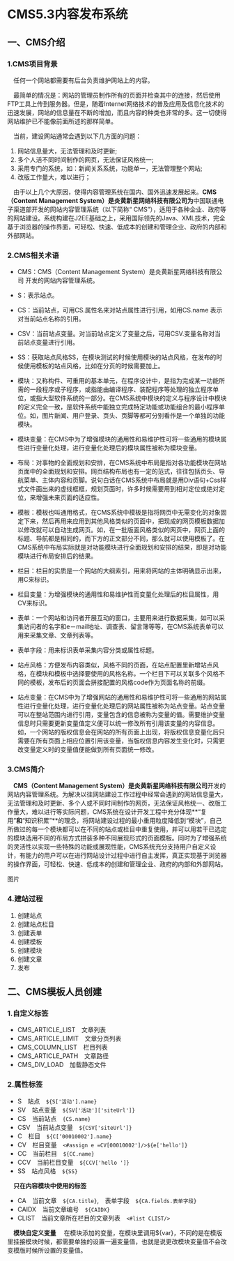 # CMS5.3内容发布系统
## 一、CMS介绍
### 1.CMS项目背景
&emsp;任何一个网站都需要有后台负责维护网站上的内容。

&emsp;最简单的情况是：网站的管理员制作所有的页面并检查其中的连接，然后使用FTP工具上传到服务器。但是，随着Internet网络技术的普及应用及信息化技术的迅速发展，网站的信息量在不断的增加，而且内容的种类也非常的多。这一切使得网站维护已不能像前面所述的那样简单。

&emsp;当前，建设网站通常会遇到以下几方面的问题：
1. 网站信息量大，无法管理和及时更新;
2. 多个人活不同时间制作的网页，无法保证风格统一;
3. 采用专门的系统，如：新闻关系系统，功能单一，无法管理整个网站;
4. 改版工作量大，难以进行；

&emsp;由于以上几个大原因，使得内容管理系统在国内、国外迅速发展起来。**CMS（Content Management System）**是**炎黄新星网络科技有限公司为**中国联通电子渠道部开发的网站内容管理系统（以下简称“ CMS”），适用于各种企业、政府等的网站建设。系统构建在J2EE基础之上，采用国际领先的Java、XML技术，完全基于浏览器的操作界面，可轻松、快速、低成本的创建和管理企业、政府的内部和外部网站。


### 2.CMS相关术语
* CMS：CMS（Content Management System）是炎黄新星网络科技有限公司 开发的网站内容管理系统。

* S：表示站点。

* CS：当前站点，可用CS.属性名来对站点属性进行引用，如用CS.name 表示对当前站点名称的引用。

* CSV：当前站点变量。对当前站点定义了变量之后，可用CSV.变量名称对当前站点变量进行引用。

* SS：获取站点风格SS，在模块测试的时候使用模块的站点风格，在发布的时候使用模板的站点风格，比如在分页的时候需要加上。

* 模块：又称构件、可重用的基本单元，在程序设计中，是指为完成某一功能所需的一段程序或子程序，或指能由编译程序、装配程序等处理的独立程序单位，或指大型软件系统的一部分。在CMS系统中模块的定义与程序设计中模块的定义完全一致，是软件系统中能独立完成特定功能或功能组合的最小程序单位。如，图片新闻、用户登录、页头、页脚等都可分别看作是一个单独的功能模块。

* 模块变量：在CMS中为了增强模块的通用性和易维护性可将一些通用的模块属性进行变量化处理，进行变量化处理后的模块属性被称为模块变量。

* 布局：对事物的全面规划和安排，在CMS系统中布局是指对各功能模块在网站页面中的全面规划和安排。网页结构布局也有一定的范式，往往包括页头、导航菜单、主体内容和页脚。说句白话在CMS系统中布局就是用Div语句+Css样式文件画出来的虚线框框，规划页面时，许多时候需要用到相对定位或绝对定位，来增强未来页面的适应性。

* 模板：模板也叫通用格式，在CMS系统中模板是指将网页中无需变化的对象固定下来，然后再用来应用到其他风格类似的页面中，把现成的网页模板数据加以修改就可以自动生成网页。如，在一批版面风格类似的网页中，网页上面的标题、导航都是相同的，而下方的正文部分不同，那么就可以使用模板了。在CMS系统中布局实际就是对功能模块进行全面规划和安排的结果，即是对功能模块进行布局安排后的结果。

* 栏目：栏目的实质是一个网站的大纲索引，用来将网站的主体明确显示出来，用C来标识。

* 栏目变量：为增强模块的通用性和易维护性而变量化处理后的栏目属性，用CV来标识。

* 表单：一个网站和访问者开展互动的窗口，主要用来进行数据采集，如可以采集访问者的名字和e－mail地址、调查表、留言簿等等，在CMS系统表单可以用来采集文章、文章列表等。

* 表单字段：用来标识表单采集内容分类或属性标题。

* 站点风格：方便发布内容类似，风格不同的页面，在站点配置里新增站点风格，在模块和模板中选择要使用的风格名称，一个栏目下可以关联多个风格不同的模板，发布后的页面会拼接配置的风格code作为页面名称的前缀。

* 站点变量：在CMS中为了增强网站的通用性和易维护性可将一些通用的网站属性进行变量化处理，进行变量化处理后的网站属性被称为站点变量。站点变量可以在整站范围内进行引用，变量包含的信息被称为变量的值。需要维护变量信息时只需要更新变量值定义便可以统一修改所有引用该变量的内容信息。如，一个网站的版权信息会在网站的所有页面上出现，将版权信息变量化后只需要在所有页面上相应位置引用该变量，当版权信息内容发生变化时，只需更改变量定义时的变量值便能做到所有页面统一修改。


### 3.CMS简介
&emsp;**CMS（Content Management System）**是**炎黄新星网络科技有限公司**开发的网站内容管理系统。为解决以往网站建设工作过程中经常会遇到的网站信息量大，无法管理和及时更新、多个人或不同时间制作的网页，无法保证风格统一、改版工作量大，难以进行等实际问题，CMS系统在设计开发工程中充分体现**“复用”**和**“知识积累”**的理念，将网站建设过程的最小重用粒度降低到“模块”，自己所做过的每一个模块都可以在不同的站点或栏目中重复使用，并可以用若干已选定的模块选用不同的布局方式拼装多种不同展现形式的页面模板。同时为了增强系统的灵活性以实现一些特殊的功能或展现性能，CMS系统充分支持用户自定义设计，有能力的用户可以在进行网站设计过程中进行自主发挥，真正实现基于浏览器的操作界面，可轻松、快速、低成本的创建和管理企业、政府的内部和外部网站。

图片

### 4.建站过程
1. 创建站点
2. 创建站点栏目
3. 创建表单
4. 创建模板
5. 创建模块
6. 创建文章
7. 发布


## 二、CMS模板人员创建
### 1.自定义标签
* CMS_ARTICLE_LIST&emsp;文章列表
* CMS_ARTICLE_LIMIT&emsp;文章分页列表
* CMS_COLUMN_LIST&emsp;栏目列表
* CMS_ARTICLE_PATH&emsp;文章路径
* CMS_DIV_LOAD&emsp;加载静态文件
### 2.属性标签
* S&emsp;站点&emsp;```${S['活动'].name}```
* SV&emsp;站点变量&emsp;```${SV['活动']['siteUrl']}```
* CS&emsp;当前站点&emsp;```{CS.name}```
* CSV&emsp;当前站点变量&emsp;```${CSV['siteUrl']}```
* C&emsp;栏目&emsp;```${C[‘00010002'].name}```
* CV&emsp;栏目变量&emsp;```<#assign e =CV[00010002']/>${e['hello']}```
* CC&emsp;当前栏目&emsp;```${CC.name}```
* CCV&emsp;当前栏目变量&emsp;```${CCV['hello ']}```
* SS&emsp;站点风格&emsp;```${SS}```

&emsp;**只在内容模块中使用的标签**
* CA&emsp;当前文章&emsp;```${CA.title}```,&emsp;表单字段&emsp;```${CA.fields.表单字段}```
* CAIDX&emsp;当前文章编号&emsp;```${CAIDX}```
* CLIST&emsp;当前文章所在栏目的文章列表&emsp;```<#list CLIST/>```

&emsp;**模块自定义变量**
&emsp;在模块添加的变量，在模块里调用${var}，不同的是在模版里挂接模块时候，都需要单独的设置一遍变量值，也就是说更改模块变量值不会改变模版时候所设置的变量值。



